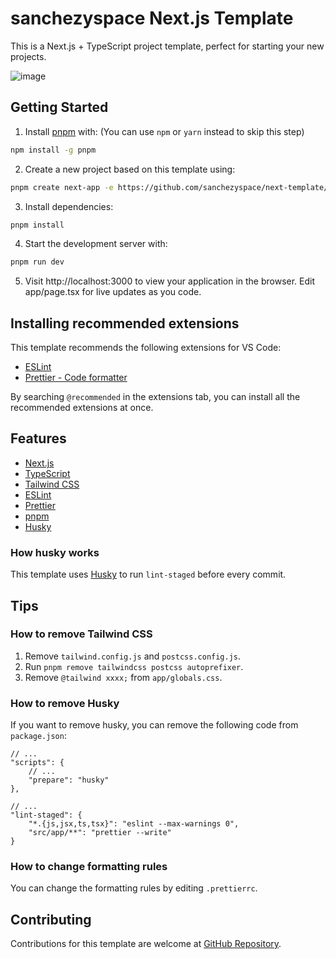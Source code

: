 # sanchezyspace Next.js Template

This is a Next.js + TypeScript project template, perfect for starting your new projects.

![image](https://github.com/sanchezyspace/.github/assets/12378384/91906d08-cc93-4ee9-931d-14ee9a4a5ed1)

## Getting Started

1. Install [pnpm](https://pnpm.io/) with:
(You can use `npm` or `yarn` instead to skip this step)
```bash
npm install -g pnpm
```

2. Create a new project based on this template using:
```bash
pnpm create next-app -e https://github.com/sanchezyspace/next-template/tree/main/
```

3. Install dependencies:
```bash
pnpm install
```

4. Start the development server with:
```bash
pnpm run dev
```

5. Visit http://localhost:3000 to view your application in the browser. 
Edit app/page.tsx for live updates as you code.

## Installing recommended extensions
This template recommends the following extensions for VS Code:
- [ESLint](https://marketplace.visualstudio.com/items?itemName=dbaeumer.vscode-eslint)
- [Prettier - Code formatter](https://marketplace.visualstudio.com/items?itemName=esbenp.prettier-vscode)

By searching `@recommended` in the extensions tab, you can install all the recommended extensions at once.

## Features
- [Next.js](https://nextjs.org/)
- [TypeScript](https://www.typescriptlang.org/)
- [Tailwind CSS](https://tailwindcss.com/)
- [ESLint](https://eslint.org/)
- [Prettier](https://prettier.io/)
- [pnpm](https://pnpm.io/)
- [Husky](https://typicode.github.io/husky/#/)

### How husky works
This template uses [Husky](https://typicode.github.io/husky/#/) to run `lint-staged` before every commit.

## Tips
### How to remove Tailwind CSS
1. Remove `tailwind.config.js` and `postcss.config.js`.
2. Run `pnpm remove tailwindcss postcss autoprefixer`.
3. Remove `@tailwind xxxx;` from `app/globals.css`.

### How to remove Husky
If you want to remove husky, you can remove the following code from `package.json`:
```jsonc
// ...
"scripts": {
    // ...
    "prepare": "husky"
},

// ...
"lint-staged": {
    "*.{js,jsx,ts,tsx}": "eslint --max-warnings 0",
    "src/app/**": "prettier --write"
}
```

### How to change formatting rules
You can change the formatting rules by editing `.prettierrc`.

## Contributing
Contributions for this template are welcome at [GitHub Repository](https://github.com/sanchezyspace/next-template).